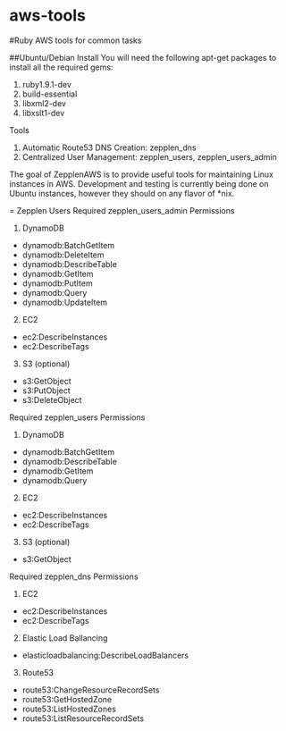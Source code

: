 aws-tools
=========

#Ruby AWS tools for common tasks

##Ubuntu/Debian Install
You will need the following apt-get packages to install all the required gems:
1. ruby1.9.1-dev
2. build-essential
3. libxml2-dev
4. libxslt1-dev

Tools
1. Automatic Route53 DNS Creation: zepplen_dns
2. Centralized User Management: zepplen_users, zepplen_users_admin

The goal of ZepplenAWS is to provide useful tools for maintaining Linux instances in AWS.
Development and testing is currently being done on Ubuntu instances, however they should on any
flavor of *nix.

= Zepplen Users
Required zepplen_users_admin Permissions
1. DynamoDB
  * dynamodb:BatchGetItem
  * dynamodb:DeleteItem
  * dynamodb:DescribeTable
  * dynamodb:GetItem
  * dynamodb:PutItem
  * dynamodb:Query
  * dynamodb:UpdateItem
2. EC2
  * ec2:DescribeInstances
  * ec2:DescribeTags
3. S3 (optional)
  * s3:GetObject
  * s3:PutObject
  * s3:DeleteObject

Required zepplen_users Permissions
1. DynamoDB
  * dynamodb:BatchGetItem
  * dynamodb:DescribeTable
  * dynamodb:GetItem
  * dynamodb:Query
2. EC2
  * ec2:DescribeInstances
  * ec2:DescribeTags
3. S3 (optional)
  * s3:GetObject

Required zepplen_dns Permissions
1. EC2
  * ec2:DescribeInstances
  * ec2:DescribeTags
2. Elastic Load Ballancing
  * elasticloadbalancing:DescribeLoadBalancers
3. Route53
  * route53:ChangeResourceRecordSets
  * route53:GetHostedZone
  * route53:ListHostedZones
  * route53:ListResourceRecordSets

